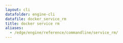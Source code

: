 ```yaml
---
layout: cli
datafolder: engine-cli
datafile: docker_service_rm
title: docker service rm
aliases:
  - /edge/engine/reference/commandline/service_rm/
---
```

<!--
This page is automatically generated from Docker's source code. If you want to
suggest a change to the text that appears here, open a ticket or pull request
in the source repository on GitHub:

https://github.com/docker/cli
-->

